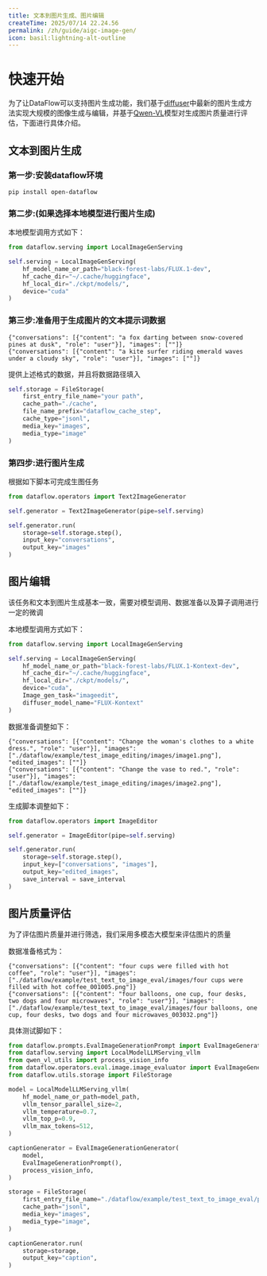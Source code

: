 ```yaml
---
title: 文本到图片生成、图片编辑
createTime: 2025/07/14 22.24.56
permalink: /zh/guide/aigc-image-gen/
icon: basil:lightning-alt-outline
---
```


# 快速开始
为了让DataFlow可以支持图片生成功能，我们基于[diffuser](https://github.com/huggingface/diffusers)中最新的图片生成方法实现大规模的图像生成与编辑，并基于[Qwen-VL](https://huggingface.co/Qwen/Qwen2.5-VL-72B-Instruct)模型对生成图片质量进行评估，下面进行具体介绍。

## 文本到图片生成
### 第一步:安装dataflow环境
```shell
pip install open-dataflow
```

### 第二步:(如果选择本地模型进行图片生成)
本地模型调用方式如下：
```python
from dataflow.serving import LocalImageGenServing

self.serving = LocalImageGenServing(
    hf_model_name_or_path="black-forest-labs/FLUX.1-dev",
    hf_cache_dir="~/.cache/huggingface",
    hf_local_dir="./ckpt/models/",
    device="cuda"
)
```

### 第三步:准备用于生成图片的文本提示词数据
```jsonl
{"conversations": [{"content": "a fox darting between snow-covered pines at dusk", "role": "user"}], "images": [""]}
{"conversations": [{"content": "a kite surfer riding emerald waves under a cloudy sky", "role": "user"}], "images": [""]}
```
提供上述格式的数据，并且将数据路径填入
```python
self.storage = FileStorage(
    first_entry_file_name="your path",
    cache_path="./cache",
    file_name_prefix="dataflow_cache_step",
    cache_type="jsonl",
    media_key="images",
    media_type="image"
)
```

### 第四步:进行图片生成
根据如下脚本可完成生图任务
```python
from dataflow.operators import Text2ImageGenerator

self.generator = Text2ImageGenerator(pipe=self.serving)

self.generator.run(
    storage=self.storage.step(),
    input_key="conversations",
    output_key="images"
)
```

## 图片编辑
该任务和文本到图片生成基本一致，需要对模型调用、数据准备以及算子调用进行一定的微调

本地模型调用方式如下：
```python
from dataflow.serving import LocalImageGenServing

self.serving = LocalImageGenServing(
    hf_model_name_or_path="black-forest-labs/FLUX.1-Kontext-dev",
    hf_cache_dir="~/.cache/huggingface",
    hf_local_dir="./ckpt/models/",
    device="cuda",
    Image_gen_task="imageedit",
    diffuser_model_name="FLUX-Kontext"
)
```

数据准备调整如下：
```jsonl
{"conversations": [{"content": "Change the woman's clothes to a white dress.", "role": "user"}], "images": ["./dataflow/example/test_image_editing/images/image1.png"], "edited_images": [""]}
{"conversations": [{"content": "Change the vase to red.", "role": "user"}], "images": ["./dataflow/example/test_image_editing/images/image2.png"], "edited_images": [""]}
```

生成脚本调整如下：
```python
from dataflow.operators import ImageEditor

self.generator = ImageEditor(pipe=self.serving)

self.generator.run(
    storage=self.storage.step(),
    input_key=["conversations", "images"],
    output_key="edited_images",
    save_interval = save_interval
)
```


## 图片质量评估
为了评估图片质量并进行筛选，我们采用多模态大模型来评估图片的质量

数据准备格式为：
```jsonl
{"conversations": [{"content": "four cups were filled with hot coffee", "role": "user"}], "images": ["./dataflow/example/test_text_to_image_eval/images/four cups were filled with hot coffee_001005.png"]}
{"conversations": [{"content": "four balloons, one cup, four desks, two dogs and four microwaves", "role": "user"}], "images": ["./dataflow/example/test_text_to_image_eval/images/four balloons, one cup, four desks, two dogs and four microwaves_003032.png"]}
```

具体测试脚如下：
```python
from dataflow.prompts.EvalImageGenerationPrompt import EvalImageGenerationPrompt
from dataflow.serving import LocalModelLLMServing_vllm 
from qwen_vl_utils import process_vision_info
from dataflow.operators.eval.image.image_evaluator import EvalImageGenerationGenerator
from dataflow.utils.storage import FileStorage

model = LocalModelLLMServing_vllm(
    hf_model_name_or_path=model_path,
    vllm_tensor_parallel_size=2,
    vllm_temperature=0.7,
    vllm_top_p=0.9,
    vllm_max_tokens=512,
)

captionGenerator = EvalImageGenerationGenerator(
    model,
    EvalImageGenerationPrompt(),
    process_vision_info,
)

storage = FileStorage(
    first_entry_file_name="./dataflow/example/test_text_to_image_eval/prompts.jsonl",
    cache_path="jsonl",
    media_key="images",
    media_type="image",
)

captionGenerator.run(
    storage=storage,
    output_key="caption",
)
```
